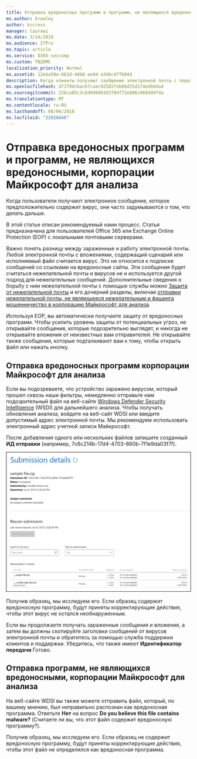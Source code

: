 ```yaml
---
title: Отправка вредоносных программ и программ, не являющихся вредоносными, корпорации Майкрософт для анализа
ms.author: krowley
author: kccross
manager: laurawi
ms.date: 3/14/2018
ms.audience: ITPro
ms.topic: article
ms.service: O365-seccomp
ms.custom: TN2DMC
localization_priority: Normal
ms.assetid: 12eba50e-661d-44b8-ae94-a34bc47fb84d
description: Когда клиенты получают сообщение электронной почты с подозрительные вирус, они часто выполните askWhat делать теперь?
ms.openlocfilehash: d7379dcbacb7caec92582feb66d35d174edb64a4
ms.sourcegitcommit: 22bca85c3c6d946083d3784f72e886c068d49f4a
ms.translationtype: MT
ms.contentlocale: ru-RU
ms.lasthandoff: 08/06/2018
ms.locfileid: "22026646"
---
```

# <a name="submitting-malware-and-non-malware-to-microsoft-for-analysis"></a>Отправка вредоносных программ и программ, не являющихся вредоносными, корпорации Майкрософт для анализа

Когда пользователи получают электронное сообщение, которое предположительно содержит вирус, они часто задумываются о том, что делать дальше.
  
В этой статье описан рекомендуемый нами процесс. Статья предназначена для пользователей Office 365 или Exchange Online Protection (EOP) с локальными почтовыми серверами.
  
Важно понять разницу между зараженные и работу электронной почты. Любой электронной почты с вложениями, содержащий сценарий или исполняемый файл считается вирус. Это не относится к подписке сообщений со ссылками на вредоносные сайты. Эти сообщения будет считаться нежелательной почты и вирусов не и используется другой подход для нежелательных сообщений. Дополнительные сведения о борьбу с ним нежелательной почты с помощью службы можно [Защита от нежелательной почты](http://technet.microsoft.com/library/d5c58b9d-c9a2-4f2e-b4aa-b202aa4d5e7d.aspx) и его дочерний разделы, включая [отправки нежелательной почты, не являющееся нежелательным и фишинга мошенничество в корпорацию Майкрософт для анализа](submit-spam-non-spam-and-phishing-scam-messages-to-microsoft-for-analysis.md). 
  
Используя EOP, вы автоматически получаете защиту от вредоносных программ. Чтобы усилить уровень защиты от потенциальных угроз, не открывайте сообщения, которые подозрительно выглядят, и никогда не открывайте вложения от неизвестных вам отправителей. Не открывайте также сообщения, которые подталкивают вам к тому, чтобы открыть файл или нажать кнопку.
  
## <a name="submitting-malware-to-microsoft-for-analysis"></a>Отправка вредоносных программ корпорации Майкрософт для анализа

Если вы подозреваете, что устройство заражено вирусом, который прошел сквозь наши фильтры, немедленно отправьте нам подозрительный файл на веб-сайте [Windows Defender Security Intelligence](https://go.microsoft.com/fwlink/p/?LinkId=196858) (WSDI) для дальнейшего анализа. Чтобы получать обновления анализа, войдите на веб-сайт WDSI или введите допустимый адрес электронной почты. Мы рекомендуем использовать электронный адрес учетной записи Майкрософт. 
  
После добавления одного или нескольких файлов запишите созданный **ИД отправки** (например, 7c6c214b-17d4-4703-860b-7f1e9da03f7f). 
  
![Сведения об отправке на веб-сайте Windows Defender Security Intelligence](media/EOP-Malware-Protection-Center.png)
  
Получив образец, мы исследуем его. Если образец содержит вредоносную программу, будут приняты корректирующие действия, чтобы этот вирус не остался необнаруженным.
  
Если вы продолжаете получать зараженные сообщения и вложения, а затем вы должны скопируйте заголовки сообщений от вирусов электронной почты и обратитесь за помощью служба поддержки клиентов и поддержки. Убедитесь, что также имеют **Идентификатор передачи** Готово. 
  
## <a name="submitting-non-malware-to-microsoft-for-analysis"></a>Отправка программ, не являющихся вредоносными, корпорации Майкрософт для анализа

На веб-сайте WDSI вы также можете отправить файл, который, по вашему мнению, был неправильно распознан как вредоносная программа. Ответьте **Нет** на вопрос **Do you believe this file contains malware?** (Считаете ли вы, что этот файл содержит вредоносную программу?).
  
Получив образец, мы исследуем его. Если образец не содержит вредоносную программу, будут приняты корректирующие действия, чтобы этот файл не определялся как вредоносная программа.
  

